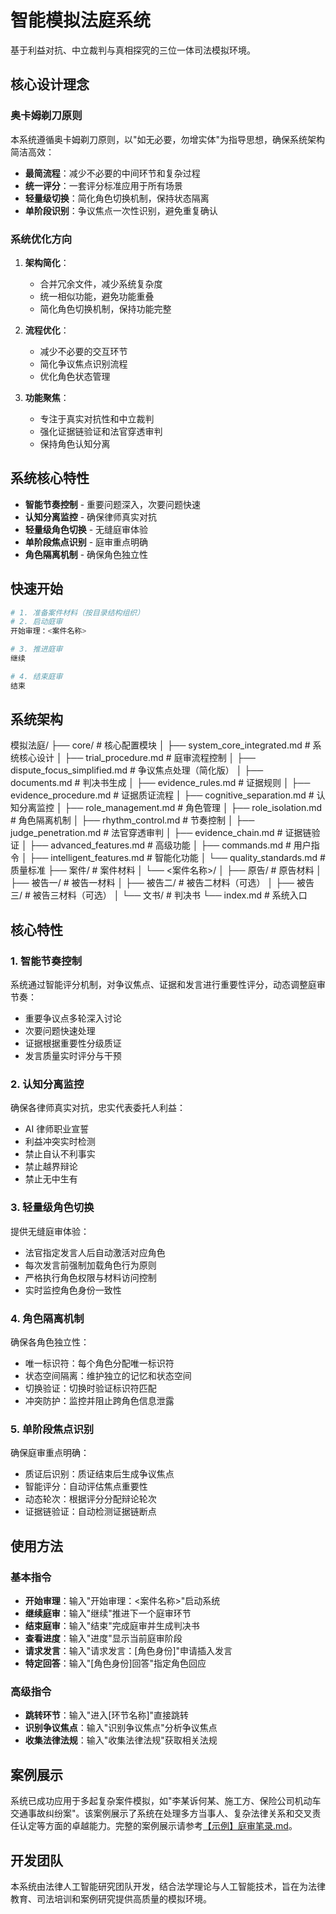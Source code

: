# 智能模拟法庭系统

基于利益对抗、中立裁判与真相探究的三位一体司法模拟环境。

## 核心设计理念

### 奥卡姆剃刀原则

本系统遵循奥卡姆剃刀原则，以"如无必要，勿增实体"为指导思想，确保系统架构简洁高效：

- **最简流程**：减少不必要的中间环节和复杂过程
- **统一评分**：一套评分标准应用于所有场景
- **轻量级切换**：简化角色切换机制，保持状态隔离
- **单阶段识别**：争议焦点一次性识别，避免重复确认

### 系统优化方向

1. **架构简化**：

   - 合并冗余文件，减少系统复杂度
   - 统一相似功能，避免功能重叠
   - 简化角色切换机制，保持功能完整

2. **流程优化**：

   - 减少不必要的交互环节
   - 简化争议焦点识别流程
   - 优化角色状态管理

3. **功能聚焦**：
   - 专注于真实对抗性和中立裁判
   - 强化证据链验证和法官穿透审判
   - 保持角色认知分离

## 系统核心特性

- **智能节奏控制** - 重要问题深入，次要问题快速
- **认知分离监控** - 确保律师真实对抗
- **轻量级角色切换** - 无缝庭审体验
- **单阶段焦点识别** - 庭审重点明确
- **角色隔离机制** - 确保角色独立性

## 快速开始

```bash
# 1. 准备案件材料（按目录结构组织）
# 2. 启动庭审
开始审理：<案件名称>

# 3. 推进庭审
继续

# 4. 结束庭审
结束
```

## 系统架构

模拟法庭/
├── core/ # 核心配置模块
│ ├── system_core_integrated.md # 系统核心设计
│ ├── trial_procedure.md # 庭审流程控制
│ ├── dispute_focus_simplified.md # 争议焦点处理（简化版）
│ ├── documents.md # 判决书生成
│ ├── evidence_rules.md # 证据规则
│ ├── evidence_procedure.md # 证据质证流程
│ ├── cognitive_separation.md # 认知分离监控
│ ├── role_management.md # 角色管理
│ ├── role_isolation.md # 角色隔离机制
│ ├── rhythm_control.md # 节奏控制
│ ├── judge_penetration.md # 法官穿透审判
│ ├── evidence_chain.md # 证据链验证
│ ├── advanced_features.md # 高级功能
│ ├── commands.md # 用户指令
│ ├── intelligent_features.md # 智能化功能
│ └── quality_standards.md # 质量标准
├── 案件/ # 案件材料
│ └── <案件名称>/
│ ├── 原告/ # 原告材料
│ ├── 被告一/ # 被告一材料
│ ├── 被告二/ # 被告二材料（可选）
│ ├── 被告三/ # 被告三材料（可选）
│ └── 文书/ # 判决书
└── index.md # 系统入口

## 核心特性

### 1. 智能节奏控制

系统通过智能评分机制，对争议焦点、证据和发言进行重要性评分，动态调整庭审节奏：

- 重要争议点多轮深入讨论
- 次要问题快速处理
- 证据根据重要性分级质证
- 发言质量实时评分与干预

### 2. 认知分离监控

确保各律师真实对抗，忠实代表委托人利益：

- AI 律师职业宣誓
- 利益冲突实时检测
- 禁止自认不利事实
- 禁止越界辩论
- 禁止无中生有

### 3. 轻量级角色切换

提供无缝庭审体验：

- 法官指定发言人后自动激活对应角色
- 每次发言前强制加载角色行为原则
- 严格执行角色权限与材料访问控制
- 实时监控角色身份一致性

### 4. 角色隔离机制

确保各角色独立性：

- 唯一标识符：每个角色分配唯一标识符
- 状态空间隔离：维护独立的记忆和状态空间
- 切换验证：切换时验证标识符匹配
- 冲突防护：监控并阻止跨角色信息泄露

### 5. 单阶段焦点识别

确保庭审重点明确：

- 质证后识别：质证结束后生成争议焦点
- 智能评分：自动评估焦点重要性
- 动态轮次：根据评分分配辩论轮次
- 证据链验证：自动检测证据链断点

## 使用方法

### 基本指令

- **开始审理**：输入"开始审理：<案件名称>"启动系统
- **继续庭审**：输入"继续"推进下一个庭审环节
- **结束庭审**：输入"结束"完成庭审并生成判决书
- **查看进度**：输入"进度"显示当前庭审阶段
- **请求发言**：输入"请求发言：[角色身份]"申请插入发言
- **特定回答**：输入"[角色身份]回答"指定角色回应

### 高级指令

- **跳转环节**：输入"进入[环节名称]"直接跳转
- **识别争议焦点**：输入"识别争议焦点"分析争议焦点
- **收集法律法规**：输入"收集法律法规"获取相关法规

## 案例展示

系统已成功应用于多起复杂案件模拟，如"李某诉何某、施工方、保险公司机动车交通事故纠纷案"。该案例展示了系统在处理多方当事人、复杂法律关系和交叉责任认定等方面的卓越能力。完整的案例展示请参考[【示例】庭审笔录.md](./【示例】庭审笔录.md)。

## 开发团队

本系统由法律人工智能研究团队开发，结合法学理论与人工智能技术，旨在为法律教育、司法培训和案例研究提供高质量的模拟环境。
